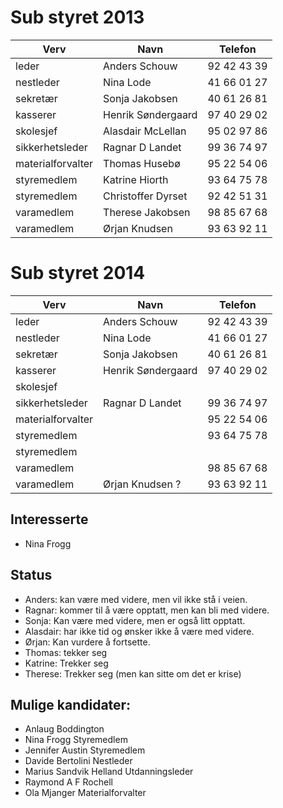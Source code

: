   # Sub styret 2013
|Verv                 | Navn             | Telefon   |
|---------------------|------------------|-----------|
| leder	              |Anders Schouw	   |92 42 43 39|
| nestleder	          |Nina Lode	       |41 66 01 27|
| sekretær	          |Sonja Jakobsen	   |40 61 26 81|
| kasserer	          |Henrik Søndergaard|97 40 29 02|
| skolesjef	          |Alasdair McLellan |95 02 97 86|
| sikkerhetsleder	    |Ragnar D Landet	 |99 36 74 97|
| materialforvalter   |Thomas Husebø	   |95 22 54 06|
| styremedlem	        |Katrine Hiorth	   |93 64 75 78|
| styremedlem	        |Christoffer Dyrset|92 42 51 31|
| varamedlem	        |Therese Jakobsen	 |98 85 67 68|
| varamedlem	        |Ørjan Knudsen	   |93 63 92 11|

# Sub styret 2014
|Verv                 | Navn             | Telefon   |
|---------------------|------------------|-----------|
| leder	              |Anders Schouw	   |92 42 43 39|
| nestleder	          |Nina Lode	       |41 66 01 27|
| sekretær	          |Sonja Jakobsen	   |40 61 26 81|
| kasserer	          |Henrik Søndergaard|97 40 29 02|
| skolesjef	          |                  |           |
| sikkerhetsleder	    |Ragnar D Landet	 |99 36 74 97|
| materialforvalter   |                  |95 22 54 06|
| styremedlem	        |             	   |93 64 75 78|
| styremedlem	        |                  |           |
| varamedlem	        |                  |98 85 67 68|
| varamedlem	        |Ørjan Knudsen ?   |93 63 92 11|

## Interesserte
  * Nina Frogg

## Status
  * Anders: kan være med videre, men vil ikke stå i veien.
  * Ragnar: kommer til å være opptatt, men kan bli med videre.
  * Sonja: Kan være med videre, men er også litt opptatt.
  * Alasdair: har ikke tid og ønsker ikke å være med videre.
  * Ørjan: Kan vurdere å fortsette.
  * Thomas: tekker seg
  * Katrine: Trekker seg
  * Therese: Trekker seg (men kan sitte om det er krise)


## Mulige kandidater:
  * Anlaug Boddington
  * Nina Frogg	Styremedlem
  * Jennifer Austin	Styremedlem
  * Davide Bertolini	Nestleder
  * Marius Sandvik Helland	Utdanningsleder
  * Raymond A F Rochell
  * Ola Mjanger	Materialforvalter

  
